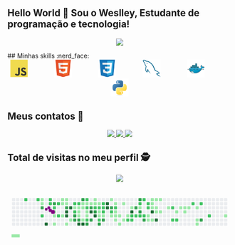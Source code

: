 ## Hello World 👋 Sou o Weslley, Estudante de programação e tecnologia!
<p align="center">
<a href="https://github.com/anuraghazra/github-readme-stats">
    <img
      align="center"
      src="https://github-readme-stats.vercel.app/api/top-langs/?username=WeslleyMattos&layout=compact&langs_count=7&theme=dracula"
    />
  </a>
 </p>
## Minhas skills :nerd_face:
<div align="center">
    <img height="40" src="https://raw.githubusercontent.com/devicons/devicon/master/icons/javascript/javascript-original.svg">
    &nbsp;&nbsp;&nbsp;&nbsp;&nbsp;&nbsp;&nbsp;&nbsp;&nbsp;&nbsp;&nbsp;&nbsp;&nbsp;
    <img height="40" src="https://raw.githubusercontent.com/devicons/devicon/master/icons/html5/html5-original.svg">
    &nbsp;&nbsp;&nbsp;&nbsp;&nbsp;&nbsp;&nbsp;&nbsp;&nbsp;&nbsp;&nbsp;&nbsp;&nbsp;
    <img height="40" src="https://raw.githubusercontent.com/devicons/devicon/master/icons/css3/css3-original.svg">
    &nbsp;&nbsp;&nbsp;&nbsp;&nbsp;&nbsp;&nbsp;&nbsp;&nbsp;&nbsp;&nbsp;&nbsp;&nbsp;
    <img height="40" src="https://raw.githubusercontent.com/devicons/devicon/master/icons/mysql/mysql-original.svg">
     &nbsp;&nbsp;&nbsp;&nbsp;&nbsp;&nbsp;&nbsp;&nbsp;&nbsp;&nbsp;&nbsp;&nbsp;&nbsp;
    <img height="40" src="https://raw.githubusercontent.com/devicons/devicon/master/icons/docker/docker-original.svg">
    &nbsp;&nbsp;&nbsp;&nbsp;&nbsp;&nbsp;&nbsp;&nbsp;&nbsp;&nbsp;&nbsp;&nbsp;&nbsp;
    <img height="40" src="https://raw.githubusercontent.com/devicons/devicon/master/icons/python/python-original.svg">
    
   
</div>

## Meus contatos :iphone:

<p align="center">
    <a href="https://github.com/WeslleyMattos">
        <img  src="https://img.shields.io/badge/github-%23100000.svg?&style=for-the-badge&logo=github&logoColor=white&link=mailto:https://github.com/WeslleyMattos">
    </a>
    
  <a href = "mailto:weslleymattos2009@gmail.com">
      <img src="https://img.shields.io/badge/-Gmail-%23333?style=for-the-badge&logo=gmail&logoColor=white" target="_blank">
  </a>
      
  <a href="https://www.linkedin.com/in/weslley-mattos/" target="_blank">
  <img src="https://img.shields.io/badge/-LinkedIn-%230077B5?style=for-the-badge&logo=linkedin&logoColor=white" target="_blank">
  </a> 
</p>

<p align="center"> 

 ## Total de visitas no meu perfil :detective: <br>
 <p align="center"> 
   <img alingn="center" src="https://profile-counter.glitch.me/WeslleyMattos/count.svg" />
 </p>

</p>

<svg viewBox="-16 -32 880 192" width="880" height="192" xmlns="http://www.w3.org/2000/svg"><style>@keyframes c0{60.69%{fill:var(--c2)}60.71%,to{fill:var(--ce)}}@keyframes c1{.99%{fill:var(--c1)}1.01%,to{fill:var(--ce)}}@keyframes c2{1.15%{fill:var(--c1)}1.17%,to{fill:var(--ce)}}@keyframes c3{1.48%{fill:var(--c1)}1.5%,to{fill:var(--ce)}}@keyframes c4{60.19%{fill:var(--c2)}60.21%,to{fill:var(--ce)}}@keyframes c5{6.96%{fill:var(--c1)}6.98%,to{fill:var(--ce)}}@keyframes c6{7.12%{fill:var(--c1)}7.14%,to{fill:var(--ce)}}@keyframes c7{81.91%{fill:var(--c3)}81.93%,to{fill:var(--ce)}}@keyframes c8{59.36%{fill:var(--c2)}59.38%,to{fill:var(--ce)}}@keyframes c9{2.48%{fill:var(--c1)}2.5%,to{fill:var(--ce)}}@keyframes ca{97.34%{fill:var(--c4)}97.36%,to{fill:var(--ce)}}@keyframes cb{58.03%{fill:var(--c2)}58.05%,to{fill:var(--ce)}}@keyframes cc{58.2%{fill:var(--c2)}58.22%,to{fill:var(--ce)}}@keyframes cd{2.64%{fill:var(--c1)}2.66%,to{fill:var(--ce)}}@keyframes ce{81.25%{fill:var(--c3)}81.27%,to{fill:var(--ce)}}@keyframes cf{58.53%{fill:var(--c2)}58.55%,to{fill:var(--ce)}}@keyframes cg{2.98%{fill:var(--c1)}3%,to{fill:var(--ce)}}@keyframes ch{3.14%{fill:var(--c1)}3.16%,to{fill:var(--ce)}}@keyframes ci{3.47%{fill:var(--c1)}3.49%,to{fill:var(--ce)}}@keyframes cj{57.54%{fill:var(--c2)}57.56%,to{fill:var(--ce)}}@keyframes ck{57.04%{fill:var(--c2)}57.06%,to{fill:var(--ce)}}@keyframes cl{5.79%{fill:var(--c1)}5.81%,to{fill:var(--ce)}}@keyframes cm{5.3%{fill:var(--c1)}5.32%,to{fill:var(--ce)}}@keyframes cn{4.8%{fill:var(--c1)}4.82%,to{fill:var(--ce)}}@keyframes co{5.63%{fill:var(--c1)}5.65%,to{fill:var(--ce)}}@keyframes cp{5.46%{fill:var(--c1)}5.48%,to{fill:var(--ce)}}@keyframes cq{80.59%{fill:var(--c3)}80.61%,to{fill:var(--ce)}}@keyframes cr{95.35%{fill:var(--c4)}95.37%,to{fill:var(--ce)}}@keyframes cs{95.18%{fill:var(--c4)}95.2%,to{fill:var(--ce)}}@keyframes ct{3.97%{fill:var(--c1)}3.99%,to{fill:var(--ce)}}@keyframes cu{95.68%{fill:var(--c4)}95.7%,to{fill:var(--ce)}}@keyframes cv{4.3%{fill:var(--c1)}4.32%,to{fill:var(--ce)}}@keyframes cw{42.94%{fill:var(--c2)}42.96%,to{fill:var(--ce)}}@keyframes cx{42.78%{fill:var(--c1)}42.8%,to{fill:var(--ce)}}@keyframes cy{55.88%{fill:var(--c2)}55.9%,to{fill:var(--ce)}}@keyframes cz{84.24%{fill:var(--c3)}84.26%,to{fill:var(--ce)}}@keyframes c10{83.74%{fill:var(--c3)}83.76%,to{fill:var(--ce)}}@keyframes c11{55.38%{fill:var(--c2)}55.4%,to{fill:var(--ce)}}@keyframes c12{32.66%{fill:var(--c1)}32.68%,to{fill:var(--ce)}}@keyframes c13{32.83%{fill:var(--c1)}32.85%,to{fill:var(--ce)}}@keyframes c14{33.66%{fill:var(--c1)}33.68%,to{fill:var(--ce)}}@keyframes c15{83.9%{fill:var(--c3)}83.92%,to{fill:var(--ce)}}@keyframes c16{94.35%{fill:var(--c4)}94.37%,to{fill:var(--ce)}}@keyframes c17{79.59%{fill:var(--c3)}79.61%,to{fill:var(--ce)}}@keyframes c18{32.33%{fill:var(--c1)}32.35%,to{fill:var(--ce)}}@keyframes c19{32.49%{fill:var(--c1)}32.51%,to{fill:var(--ce)}}@keyframes c1a{41.62%{fill:var(--c1)}41.64%,to{fill:var(--ce)}}@keyframes c1b{94.19%{fill:var(--c4)}94.21%,to{fill:var(--ce)}}@keyframes c1c{54.55%{fill:var(--c2)}54.57%,to{fill:var(--ce)}}@keyframes c1d{32.16%{fill:var(--c1)}32.18%,to{fill:var(--ce)}}@keyframes c1e{54.88%{fill:var(--c2)}54.9%,to{fill:var(--ce)}}@keyframes c1f{33.16%{fill:var(--c1)}33.18%,to{fill:var(--ce)}}@keyframes c1g{33.32%{fill:var(--c1)}33.34%,to{fill:var(--ce)}}@keyframes c1h{41.78%{fill:var(--c2)}41.8%,to{fill:var(--ce)}}@keyframes c1i{85.4%{fill:var(--c3)}85.42%,to{fill:var(--ce)}}@keyframes c1j{32%{fill:var(--c1)}32.02%,to{fill:var(--ce)}}@keyframes c1k{78.93%{fill:var(--c3)}78.95%,to{fill:var(--ce)}}@keyframes c1l{87.39%{fill:var(--c4)}87.41%,to{fill:var(--ce)}}@keyframes c1m{85.06%{fill:var(--c3)}85.08%,to{fill:var(--ce)}}@keyframes c1n{9.77%{fill:var(--c1)}9.79%,to{fill:var(--ce)}}@keyframes c1o{9.94%{fill:var(--c1)}9.96%,to{fill:var(--ce)}}@keyframes c1p{53.89%{fill:var(--c2)}53.91%,to{fill:var(--ce)}}@keyframes c1q{78.6%{fill:var(--c3)}78.62%,to{fill:var(--ce)}}@keyframes c1r{87.05%{fill:var(--c4)}87.07%,to{fill:var(--ce)}}@keyframes c1s{10.11%{fill:var(--c1)}10.13%,to{fill:var(--ce)}}@keyframes c1t{53.72%{fill:var(--c2)}53.74%,to{fill:var(--ce)}}@keyframes c1u{37.64%{fill:var(--c1)}37.66%,to{fill:var(--ce)}}@keyframes c1v{37.47%{fill:var(--c1)}37.49%,to{fill:var(--ce)}}@keyframes c1w{64.83%{fill:var(--c2)}64.85%,to{fill:var(--ce)}}@keyframes c1x{86.56%{fill:var(--c3)}86.58%,to{fill:var(--ce)}}@keyframes c1y{53.39%{fill:var(--c2)}53.41%,to{fill:var(--ce)}}@keyframes c1z{53.22%{fill:var(--c2)}53.24%,to{fill:var(--ce)}}@keyframes c20{37.8%{fill:var(--c2)}37.82%,to{fill:var(--ce)}}@keyframes c21{37.3%{fill:var(--c1)}37.32%,to{fill:var(--ce)}}@keyframes c22{86.23%{fill:var(--c3)}86.25%,to{fill:var(--ce)}}@keyframes c23{88.38%{fill:var(--c4)}88.4%,to{fill:var(--ce)}}@keyframes c24{88.22%{fill:var(--c4)}88.24%,to{fill:var(--ce)}}@keyframes c25{10.77%{fill:var(--c1)}10.79%,to{fill:var(--ce)}}@keyframes c26{77.77%{fill:var(--c3)}77.79%,to{fill:var(--ce)}}@keyframes c27{52.73%{fill:var(--c2)}52.75%,to{fill:var(--ce)}}@keyframes c28{14.42%{fill:var(--c1)}14.44%,to{fill:var(--ce)}}@keyframes c29{11.1%{fill:var(--c1)}11.12%,to{fill:var(--ce)}}@keyframes c2a{52.39%{fill:var(--c2)}52.41%,to{fill:var(--ce)}}@keyframes c2b{13.09%{fill:var(--c1)}13.11%,to{fill:var(--ce)}}@keyframes c2c{12.93%{fill:var(--c1)}12.95%,to{fill:var(--ce)}}@keyframes c2d{14.09%{fill:var(--c1)}14.11%,to{fill:var(--ce)}}@keyframes c2e{12.76%{fill:var(--c1)}12.78%,to{fill:var(--ce)}}@keyframes c2f{15.08%{fill:var(--c1)}15.1%,to{fill:var(--ce)}}@keyframes c2g{11.43%{fill:var(--c1)}11.45%,to{fill:var(--ce)}}@keyframes c2h{13.75%{fill:var(--c1)}13.77%,to{fill:var(--ce)}}@keyframes c2i{12.43%{fill:var(--c1)}12.45%,to{fill:var(--ce)}}@keyframes c2j{51.4%{fill:var(--c2)}51.42%,to{fill:var(--ce)}}@keyframes c2k{11.93%{fill:var(--c1)}11.95%,to{fill:var(--ce)}}@keyframes c2l{89.71%{fill:var(--c4)}89.73%,to{fill:var(--ce)}}@keyframes c2m{51.07%{fill:var(--c2)}51.09%,to{fill:var(--ce)}}@keyframes c2n{51.23%{fill:var(--c2)}51.25%,to{fill:var(--ce)}}@keyframes c2o{75.78%{fill:var(--c3)}75.8%,to{fill:var(--ce)}}@keyframes c2p{50.9%{fill:var(--c2)}50.92%,to{fill:var(--ce)}}@keyframes c2q{76.28%{fill:var(--c3)}76.3%,to{fill:var(--ce)}}@keyframes c2r{48.58%{fill:var(--c2)}48.6%,to{fill:var(--ce)}}@keyframes c2s{48.41%{fill:var(--c1)}48.43%,to{fill:var(--ce)}}@keyframes c2t{75.45%{fill:var(--c3)}75.47%,to{fill:var(--ce)}}@keyframes c2u{50.74%{fill:var(--c2)}50.76%,to{fill:var(--ce)}}@keyframes c2v{49.58%{fill:var(--c2)}49.6%,to{fill:var(--ce)}}@keyframes c2w{50.57%{fill:var(--c2)}50.59%,to{fill:var(--ce)}}@keyframes c2x{74.95%{fill:var(--c3)}74.97%,to{fill:var(--ce)}}@keyframes c2y{48.91%{fill:var(--c2)}48.93%,to{fill:var(--ce)}}@keyframes c2z{49.08%{fill:var(--c2)}49.1%,to{fill:var(--ce)}}@keyframes c30{16.91%{fill:var(--c1)}16.93%,to{fill:var(--ce)}}@keyframes c31{16.41%{fill:var(--c1)}16.43%,to{fill:var(--ce)}}@keyframes c32{18.73%{fill:var(--c1)}18.75%,to{fill:var(--ce)}}@keyframes c33{18.56%{fill:var(--c1)}18.58%,to{fill:var(--ce)}}@keyframes c34{18.4%{fill:var(--c1)}18.42%,to{fill:var(--ce)}}@keyframes c35{90.54%{fill:var(--c4)}90.56%,to{fill:var(--ce)}}@keyframes c36{16.57%{fill:var(--c1)}16.59%,to{fill:var(--ce)}}@keyframes c37{18.9%{fill:var(--c1)}18.92%,to{fill:var(--ce)}}@keyframes c38{18.23%{fill:var(--c1)}18.25%,to{fill:var(--ce)}}@keyframes c39{17.73%{fill:var(--c1)}17.75%,to{fill:var(--ce)}}@keyframes c3a{91.03%{fill:var(--c4)}91.05%,to{fill:var(--ce)}}@keyframes c3b{19.06%{fill:var(--c1)}19.08%,to{fill:var(--ce)}}@keyframes c3c{17.9%{fill:var(--c1)}17.92%,to{fill:var(--ce)}}@keyframes c3d{19.72%{fill:var(--c1)}19.74%,to{fill:var(--ce)}}@keyframes c3e{69.64%{fill:var(--c2)}69.66%,to{fill:var(--ce)}}@keyframes c3f{68.81%{fill:var(--c2)}68.83%,to{fill:var(--ce)}}@keyframes c3g{20.22%{fill:var(--c1)}20.24%,to{fill:var(--ce)}}@keyframes c3h{68.98%{fill:var(--c2)}69%,to{fill:var(--ce)}}@keyframes c3i{23.21%{fill:var(--c1)}23.23%,to{fill:var(--ce)}}@keyframes c3j{20.72%{fill:var(--c1)}20.74%,to{fill:var(--ce)}}@keyframes c3k{20.55%{fill:var(--c1)}20.57%,to{fill:var(--ce)}}@keyframes c3l{20.89%{fill:var(--c1)}20.91%,to{fill:var(--ce)}}@keyframes c3m{70.64%{fill:var(--c2)}70.66%,to{fill:var(--ce)}}@keyframes c3n{21.22%{fill:var(--c1)}21.24%,to{fill:var(--ce)}}@keyframes c3o{21.71%{fill:var(--c1)}21.73%,to{fill:var(--ce)}}@keyframes c3p{21.88%{fill:var(--c1)}21.9%,to{fill:var(--ce)}}@keyframes c3q{70.97%{fill:var(--c2)}70.99%,to{fill:var(--ce)}}@keyframes c3r{72.3%{fill:var(--c3)}72.32%,to{fill:var(--ce)}}@keyframes c3s{71.8%{fill:var(--c2)}71.82%,to{fill:var(--ce)}}@keyframes c3t{25.36%{fill:var(--c1)}25.38%,to{fill:var(--ce)}}@keyframes u0{.99%{transform:scale(0,1)}1.01%,1.15%{transform:scale(.02,1)}1.17%,1.48%{transform:scale(.03,1)}1.5%,2.48%{transform:scale(.05,1)}2.5%,2.64%{transform:scale(.06,1)}2.66%,2.98%{transform:scale(.08,1)}3%,3.14%{transform:scale(.09,1)}3.16%,3.47%{transform:scale(.11,1)}3.49%,3.97%{transform:scale(.12,1)}3.99%,4.3%{transform:scale(.14,1)}4.32%,4.8%{transform:scale(.15,1)}4.82%,5.3%{transform:scale(.17,1)}5.32%,5.46%{transform:scale(.18,1)}5.48%,5.63%{transform:scale(.2,1)}5.65%,5.79%{transform:scale(.22,1)}5.81%,6.96%{transform:scale(.23,1)}6.98%,7.12%{transform:scale(.25,1)}7.14%,9.77%{transform:scale(.26,1)}9.79%,9.94%{transform:scale(.28,1)}10.11%,9.96%{transform:scale(.29,1)}10.13%,10.77%{transform:scale(.31,1)}10.79%,11.1%{transform:scale(.32,1)}11.12%,11.43%{transform:scale(.34,1)}11.45%,11.93%{transform:scale(.35,1)}11.95%,12.43%{transform:scale(.37,1)}12.45%,12.76%{transform:scale(.38,1)}12.78%,12.93%{transform:scale(.4,1)}12.95%,13.09%{transform:scale(.42,1)}13.11%,13.75%{transform:scale(.43,1)}13.77%,14.09%{transform:scale(.45,1)}14.11%,14.42%{transform:scale(.46,1)}14.44%,15.08%{transform:scale(.48,1)}15.1%,16.41%{transform:scale(.49,1)}16.43%,16.57%{transform:scale(.51,1)}16.59%,16.91%{transform:scale(.52,1)}16.93%,17.73%{transform:scale(.54,1)}17.75%,17.9%{transform:scale(.55,1)}17.92%,18.23%{transform:scale(.57,1)}18.25%,18.4%{transform:scale(.58,1)}18.42%,18.56%{transform:scale(.6,1)}18.58%,18.73%{transform:scale(.62,1)}18.75%,18.9%{transform:scale(.63,1)}18.92%,19.06%{transform:scale(.65,1)}19.08%,19.72%{transform:scale(.66,1)}19.74%,20.22%{transform:scale(.68,1)}20.24%,20.55%{transform:scale(.69,1)}20.57%,20.72%{transform:scale(.71,1)}20.74%,20.89%{transform:scale(.72,1)}20.91%,21.22%{transform:scale(.74,1)}21.24%,21.71%{transform:scale(.75,1)}21.73%,21.88%{transform:scale(.77,1)}21.9%,23.21%{transform:scale(.78,1)}23.23%,25.36%{transform:scale(.8,1)}25.38%,32%{transform:scale(.82,1)}32.02%,32.16%{transform:scale(.83,1)}32.18%,32.33%{transform:scale(.85,1)}32.35%,32.49%{transform:scale(.86,1)}32.51%,32.66%{transform:scale(.88,1)}32.68%,32.83%{transform:scale(.89,1)}32.85%,33.16%{transform:scale(.91,1)}33.18%,33.32%{transform:scale(.92,1)}33.34%,33.66%{transform:scale(.94,1)}33.68%,37.3%{transform:scale(.95,1)}37.32%,37.47%{transform:scale(.97,1)}37.49%,37.64%{transform:scale(.98,1)}37.66%,to{transform:scale(1,1)}}@keyframes u1{37.8%{transform:scale(0,1)}37.82%,to{transform:scale(1,1)}}@keyframes u2{41.62%{transform:scale(0,1)}41.64%,to{transform:scale(1,1)}}@keyframes u3{41.78%{transform:scale(0,1)}41.8%,to{transform:scale(1,1)}}@keyframes u4{42.78%{transform:scale(0,1)}42.8%,to{transform:scale(1,1)}}@keyframes u5{42.94%{transform:scale(0,1)}42.96%,to{transform:scale(1,1)}}@keyframes u6{48.41%{transform:scale(0,1)}48.43%,to{transform:scale(1,1)}}@keyframes u7{48.58%{transform:scale(0,1)}48.6%,48.91%{transform:scale(.03,1)}48.93%,49.08%{transform:scale(.06,1)}49.1%,49.58%{transform:scale(.09,1)}49.6%,50.57%{transform:scale(.11,1)}50.59%,50.74%{transform:scale(.14,1)}50.76%,50.9%{transform:scale(.17,1)}50.92%,51.07%{transform:scale(.2,1)}51.09%,51.23%{transform:scale(.23,1)}51.25%,51.4%{transform:scale(.26,1)}51.42%,52.39%{transform:scale(.29,1)}52.41%,52.73%{transform:scale(.31,1)}52.75%,53.22%{transform:scale(.34,1)}53.24%,53.39%{transform:scale(.37,1)}53.41%,53.72%{transform:scale(.4,1)}53.74%,53.89%{transform:scale(.43,1)}53.91%,54.55%{transform:scale(.46,1)}54.57%,54.88%{transform:scale(.49,1)}54.9%,55.38%{transform:scale(.51,1)}55.4%,55.88%{transform:scale(.54,1)}55.9%,57.04%{transform:scale(.57,1)}57.06%,57.54%{transform:scale(.6,1)}57.56%,58.03%{transform:scale(.63,1)}58.05%,58.2%{transform:scale(.66,1)}58.22%,58.53%{transform:scale(.69,1)}58.55%,59.36%{transform:scale(.71,1)}59.38%,60.19%{transform:scale(.74,1)}60.21%,60.69%{transform:scale(.77,1)}60.71%,64.83%{transform:scale(.8,1)}64.85%,68.81%{transform:scale(.83,1)}68.83%,68.98%{transform:scale(.86,1)}69%,69.64%{transform:scale(.89,1)}69.66%,70.64%{transform:scale(.91,1)}70.66%,70.97%{transform:scale(.94,1)}70.99%,71.8%{transform:scale(.97,1)}71.82%,to{transform:scale(1,1)}}@keyframes u8{72.3%{transform:scale(0,1)}72.32%,74.95%{transform:scale(.05,1)}74.97%,75.45%{transform:scale(.11,1)}75.47%,75.78%{transform:scale(.16,1)}75.8%,76.28%{transform:scale(.21,1)}76.3%,77.77%{transform:scale(.26,1)}77.79%,78.6%{transform:scale(.32,1)}78.62%,78.93%{transform:scale(.37,1)}78.95%,79.59%{transform:scale(.42,1)}79.61%,80.59%{transform:scale(.47,1)}80.61%,81.25%{transform:scale(.53,1)}81.27%,81.91%{transform:scale(.58,1)}81.93%,83.74%{transform:scale(.63,1)}83.76%,83.9%{transform:scale(.68,1)}83.92%,84.24%{transform:scale(.74,1)}84.26%,85.06%{transform:scale(.79,1)}85.08%,85.4%{transform:scale(.84,1)}85.42%,86.23%{transform:scale(.89,1)}86.25%,86.56%{transform:scale(.95,1)}86.58%,to{transform:scale(1,1)}}@keyframes u9{87.05%{transform:scale(0,1)}87.07%,87.39%{transform:scale(.08,1)}87.41%,88.22%{transform:scale(.15,1)}88.24%,88.38%{transform:scale(.23,1)}88.4%,89.71%{transform:scale(.31,1)}89.73%,90.54%{transform:scale(.38,1)}90.56%,91.03%{transform:scale(.46,1)}91.05%,94.19%{transform:scale(.54,1)}94.21%,94.35%{transform:scale(.62,1)}94.37%,95.18%{transform:scale(.69,1)}95.2%,95.35%{transform:scale(.77,1)}95.37%,95.68%{transform:scale(.85,1)}95.7%,97.34%{transform:scale(.92,1)}97.36%,to{transform:scale(1,1)}}@keyframes s0{0%,99.83%{transform:translate(0,-16px)}.17%{transform:translate(0,0)}.5%{transform:translate(32px,0)}.66%{transform:translate(32px,16px)}1%{transform:translate(64px,16px)}1.49%{transform:translate(64px,64px)}1.82%,59.54%{transform:translate(96px,64px)}1.99%{transform:translate(96px,48px)}2.32%{transform:translate(128px,48px)}2.49%,96.68%{transform:translate(128px,32px)}2.65%,58.37%{transform:translate(144px,32px)}2.82%{transform:translate(144px,48px)}2.99%,58.71%{transform:translate(160px,48px)}3.48%{transform:translate(160px,96px)}4.15%{transform:translate(224px,96px)}4.31%,56.38%{transform:translate(224px,80px)}4.64%,56.72%,83.25%{transform:translate(192px,80px)}5.31%,80.93%{transform:translate(192px,16px)}5.47%{transform:translate(208px,16px)}5.64%,80.27%{transform:translate(208px,0)}5.8%{transform:translate(192px,0)}5.97%{transform:translate(192px,-16px)}6.8%{transform:translate(112px,-16px)}7.13%,81.76%{transform:translate(112px,16px)}7.3%{transform:translate(128px,16px)}7.63%{transform:translate(128px,-16px)}9.62%{transform:translate(320px,-16px)}34.83%,9.95%{transform:translate(320px,16px)}10.12%,40.3%,53.57%{transform:translate(336px,16px)}10.28%,40.13%{transform:translate(336px,0)}10.95%,39.47%{transform:translate(400px,0)}11.11%,39.3%{transform:translate(400px,16px)}11.77%,89.39%{transform:translate(464px,16px)}11.94%{transform:translate(464px,32px)}12.11%,51.91%{transform:translate(448px,32px)}12.44%{transform:translate(448px,64px)}12.94%,14.26%{transform:translate(400px,64px)}13.1%,52.57%{transform:translate(400px,48px)}13.43%{transform:translate(432px,48px)}13.76%{transform:translate(432px,80px)}14.1%{transform:translate(400px,80px)}14.43%{transform:translate(384px,64px)}14.59%{transform:translate(384px,80px)}14.93%{transform:translate(416px,80px)}15.09%{transform:translate(416px,96px)}16.25%,47.43%{transform:translate(528px,96px)}16.42%,17.08%{transform:translate(528px,80px)}16.58%,17.25%{transform:translate(544px,80px)}16.75%,17.41%{transform:translate(544px,64px)}16.92%{transform:translate(528px,64px)}17.58%{transform:translate(560px,64px)}17.74%,90.71%{transform:translate(560px,48px)}17.91%{transform:translate(576px,48px)}18.08%{transform:translate(576px,32px)}18.41%{transform:translate(544px,32px)}18.74%{transform:translate(544px,0)}19.4%{transform:translate(608px,0)}19.9%{transform:translate(608px,48px)}20.56%{transform:translate(672px,48px)}20.73%{transform:translate(672px,32px)}21.23%{transform:translate(720px,32px)}21.89%{transform:translate(720px,96px)}22.06%{transform:translate(704px,96px)}22.72%{transform:translate(704px,32px)}23.22%{transform:translate(656px,32px)}23.38%{transform:translate(656px,48px)}25.21%{transform:translate(832px,48px)}25.37%{transform:translate(832px,64px)}25.54%{transform:translate(816px,64px)}26.37%{transform:translate(816px,-16px)}31.67%,43.95%{transform:translate(304px,-16px)}32.01%{transform:translate(304px,16px)}32.34%,34.33%,40.96%,55.22%{transform:translate(272px,16px)}32.5%,34.16%,55.06%{transform:translate(272px,32px)}32.67%,34%,42.62%{transform:translate(256px,32px)}32.84%{transform:translate(256px,48px)}33.17%{transform:translate(288px,48px)}33.33%,41.96%{transform:translate(288px,64px)}33.67%,42.29%,84.08%,94.69%{transform:translate(256px,64px)}34.99%,54.23%{transform:translate(320px,0)}35.99%{transform:translate(416px,0)}36.65%,38.64%{transform:translate(416px,64px)}37.48%,86.9%{transform:translate(336px,64px)}37.65%{transform:translate(336px,48px)}37.81%,53.07%{transform:translate(352px,48px)}37.98%{transform:translate(352px,64px)}39.14%,45.44%{transform:translate(416px,16px)}41.63%,94.03%{transform:translate(272px,80px)}41.79%,85.57%{transform:translate(288px,80px)}42.79%{transform:translate(240px,32px)}43.12%{transform:translate(240px,0)}43.28%{transform:translate(256px,0)}43.45%{transform:translate(256px,-16px)}44.11%,79.27%{transform:translate(304px,0)}44.94%,77.45%{transform:translate(384px,0)}45.11%{transform:translate(384px,16px)}45.61%{transform:translate(416px,32px)}45.77%{transform:translate(432px,32px)}46.43%{transform:translate(432px,96px)}47.93%{transform:translate(528px,48px)}48.09%{transform:translate(512px,48px)}48.26%,49.25%{transform:translate(512px,32px)}48.42%,75.62%{transform:translate(496px,32px)}48.59%,76.12%{transform:translate(496px,16px)}48.92%,49.92%{transform:translate(528px,16px)}49.09%{transform:translate(528px,32px)}49.59%{transform:translate(512px,0)}49.75%{transform:translate(528px,0)}50.08%{transform:translate(512px,16px)}50.58%,74.79%{transform:translate(512px,64px)}51.08%{transform:translate(464px,64px)}51.24%{transform:translate(464px,80px)}51.41%{transform:translate(448px,80px)}52.4%{transform:translate(400px,32px)}53.4%{transform:translate(352px,16px)}53.73%{transform:translate(336px,32px)}53.9%,78.77%{transform:translate(320px,32px)}54.56%{transform:translate(288px,0)}54.89%{transform:translate(288px,32px)}55.56%{transform:translate(240px,16px)}55.89%{transform:translate(240px,48px)}56.05%,95.52%{transform:translate(224px,48px)}56.88%{transform:translate(192px,64px)}57.05%{transform:translate(176px,64px)}57.71%{transform:translate(176px,0)}58.04%{transform:translate(144px,0)}58.54%{transform:translate(160px,32px)}59.2%{transform:translate(112px,48px)}59.37%{transform:translate(112px,64px)}60.2%{transform:translate(96px,0)}60.7%{transform:translate(48px,0)}60.86%{transform:translate(48px,-16px)}63.85%{transform:translate(336px,-16px)}64.84%{transform:translate(336px,80px)}65.01%{transform:translate(320px,80px)}65.34%{transform:translate(320px,112px)}68.49%{transform:translate(624px,112px)}68.82%{transform:translate(624px,80px)}68.99%{transform:translate(640px,80px)}69.49%{transform:translate(640px,32px)}69.65%{transform:translate(624px,32px)}69.82%{transform:translate(624px,16px)}71.31%{transform:translate(768px,16px)}71.81%{transform:translate(768px,64px)}72.14%{transform:translate(736px,64px)}72.31%{transform:translate(736px,80px)}72.47%{transform:translate(720px,80px)}72.64%{transform:translate(720px,64px)}74.96%{transform:translate(512px,80px)}75.12%{transform:translate(496px,80px)}75.79%{transform:translate(480px,32px)}75.95%{transform:translate(480px,16px)}76.29%{transform:translate(496px,0)}77.94%{transform:translate(384px,48px)}78.61%,87.23%{transform:translate(320px,48px)}78.94%,87.56%{transform:translate(304px,32px)}80.6%{transform:translate(208px,32px)}80.76%,82.75%{transform:translate(192px,32px)}81.92%{transform:translate(112px,32px)}83.91%{transform:translate(256px,80px)}84.25%{transform:translate(240px,64px)}84.41%{transform:translate(240px,80px)}85.07%{transform:translate(304px,80px)}85.24%{transform:translate(304px,96px)}85.41%{transform:translate(288px,96px)}86.24%{transform:translate(352px,80px)}86.4%{transform:translate(352px,96px)}86.57%{transform:translate(336px,96px)}87.06%{transform:translate(320px,64px)}87.4%{transform:translate(304px,48px)}88.23%{transform:translate(368px,32px)}88.39%{transform:translate(368px,16px)}89.72%{transform:translate(464px,48px)}91.04%{transform:translate(560px,80px)}94.2%{transform:translate(272px,96px)}94.36%{transform:translate(256px,96px)}95.19%{transform:translate(208px,64px)}95.36%{transform:translate(208px,48px)}95.69%{transform:translate(224px,32px)}97.35%{transform:translate(128px,96px)}97.51%{transform:translate(112px,96px)}98.51%{transform:translate(112px,0)}98.84%{transform:translate(80px,0)}99%{transform:translate(80px,-16px)}}@keyframes s1{0%,99.83%{transform:translate(16px,-16px)}.17%{transform:translate(0,-16px)}.33%{transform:translate(0,0)}.66%{transform:translate(32px,0)}.83%{transform:translate(32px,16px)}1.16%{transform:translate(64px,16px)}1.66%{transform:translate(64px,64px)}1.99%,59.7%{transform:translate(96px,64px)}2.16%{transform:translate(96px,48px)}2.49%{transform:translate(128px,48px)}2.65%,96.85%{transform:translate(128px,32px)}2.82%,58.54%{transform:translate(144px,32px)}2.99%{transform:translate(144px,48px)}3.15%,58.87%{transform:translate(160px,48px)}3.65%{transform:translate(160px,96px)}4.31%{transform:translate(224px,96px)}4.48%,56.55%{transform:translate(224px,80px)}4.81%,56.88%,83.42%{transform:translate(192px,80px)}5.47%,81.09%{transform:translate(192px,16px)}5.64%{transform:translate(208px,16px)}5.8%,80.43%{transform:translate(208px,0)}5.97%{transform:translate(192px,0)}6.14%{transform:translate(192px,-16px)}6.97%{transform:translate(112px,-16px)}7.3%,81.92%{transform:translate(112px,16px)}7.46%{transform:translate(128px,16px)}7.79%{transform:translate(128px,-16px)}9.78%{transform:translate(320px,-16px)}10.12%,34.99%{transform:translate(320px,16px)}10.28%,40.46%,53.73%{transform:translate(336px,16px)}10.45%,40.3%{transform:translate(336px,0)}11.11%,39.64%{transform:translate(400px,0)}11.28%,39.47%{transform:translate(400px,16px)}11.94%,89.55%{transform:translate(464px,16px)}12.11%{transform:translate(464px,32px)}12.27%,52.07%{transform:translate(448px,32px)}12.6%{transform:translate(448px,64px)}13.1%,14.43%{transform:translate(400px,64px)}13.27%,52.74%{transform:translate(400px,48px)}13.6%{transform:translate(432px,48px)}13.93%{transform:translate(432px,80px)}14.26%{transform:translate(400px,80px)}14.59%{transform:translate(384px,64px)}14.76%{transform:translate(384px,80px)}15.09%{transform:translate(416px,80px)}15.26%{transform:translate(416px,96px)}16.42%,47.6%{transform:translate(528px,96px)}16.58%,17.25%{transform:translate(528px,80px)}16.75%,17.41%{transform:translate(544px,80px)}16.92%,17.58%{transform:translate(544px,64px)}17.08%{transform:translate(528px,64px)}17.74%{transform:translate(560px,64px)}17.91%,90.88%{transform:translate(560px,48px)}18.08%{transform:translate(576px,48px)}18.24%{transform:translate(576px,32px)}18.57%{transform:translate(544px,32px)}18.91%{transform:translate(544px,0)}19.57%{transform:translate(608px,0)}20.07%{transform:translate(608px,48px)}20.73%{transform:translate(672px,48px)}20.9%{transform:translate(672px,32px)}21.39%{transform:translate(720px,32px)}22.06%{transform:translate(720px,96px)}22.22%{transform:translate(704px,96px)}22.89%{transform:translate(704px,32px)}23.38%{transform:translate(656px,32px)}23.55%{transform:translate(656px,48px)}25.37%{transform:translate(832px,48px)}25.54%{transform:translate(832px,64px)}25.7%{transform:translate(816px,64px)}26.53%{transform:translate(816px,-16px)}31.84%,44.11%{transform:translate(304px,-16px)}32.17%{transform:translate(304px,16px)}32.5%,34.49%,41.13%,55.39%{transform:translate(272px,16px)}32.67%,34.33%,55.22%{transform:translate(272px,32px)}32.84%,34.16%,42.79%{transform:translate(256px,32px)}33%{transform:translate(256px,48px)}33.33%{transform:translate(288px,48px)}33.5%,42.12%{transform:translate(288px,64px)}33.83%,42.45%,84.25%,94.86%{transform:translate(256px,64px)}35.16%,54.39%{transform:translate(320px,0)}36.15%{transform:translate(416px,0)}36.82%,38.81%{transform:translate(416px,64px)}37.65%,87.06%{transform:translate(336px,64px)}37.81%{transform:translate(336px,48px)}37.98%,53.23%{transform:translate(352px,48px)}38.14%{transform:translate(352px,64px)}39.3%,45.61%{transform:translate(416px,16px)}41.79%,94.2%{transform:translate(272px,80px)}41.96%,85.74%{transform:translate(288px,80px)}42.95%{transform:translate(240px,32px)}43.28%{transform:translate(240px,0)}43.45%{transform:translate(256px,0)}43.62%{transform:translate(256px,-16px)}44.28%,79.44%{transform:translate(304px,0)}45.11%,77.61%{transform:translate(384px,0)}45.27%{transform:translate(384px,16px)}45.77%{transform:translate(416px,32px)}45.94%{transform:translate(432px,32px)}46.6%{transform:translate(432px,96px)}48.09%{transform:translate(528px,48px)}48.26%{transform:translate(512px,48px)}48.42%,49.42%{transform:translate(512px,32px)}48.59%,75.79%{transform:translate(496px,32px)}48.76%,76.29%{transform:translate(496px,16px)}49.09%,50.08%{transform:translate(528px,16px)}49.25%{transform:translate(528px,32px)}49.75%{transform:translate(512px,0)}49.92%{transform:translate(528px,0)}50.25%{transform:translate(512px,16px)}50.75%,74.96%{transform:translate(512px,64px)}51.24%{transform:translate(464px,64px)}51.41%{transform:translate(464px,80px)}51.58%{transform:translate(448px,80px)}52.57%{transform:translate(400px,32px)}53.57%{transform:translate(352px,16px)}53.9%{transform:translate(336px,32px)}54.06%,78.94%{transform:translate(320px,32px)}54.73%{transform:translate(288px,0)}55.06%{transform:translate(288px,32px)}55.72%{transform:translate(240px,16px)}56.05%{transform:translate(240px,48px)}56.22%,95.69%{transform:translate(224px,48px)}57.05%{transform:translate(192px,64px)}57.21%{transform:translate(176px,64px)}57.88%{transform:translate(176px,0)}58.21%{transform:translate(144px,0)}58.71%{transform:translate(160px,32px)}59.37%{transform:translate(112px,48px)}59.54%{transform:translate(112px,64px)}60.36%{transform:translate(96px,0)}60.86%{transform:translate(48px,0)}61.03%{transform:translate(48px,-16px)}64.01%{transform:translate(336px,-16px)}65.01%{transform:translate(336px,80px)}65.17%{transform:translate(320px,80px)}65.51%{transform:translate(320px,112px)}68.66%{transform:translate(624px,112px)}68.99%{transform:translate(624px,80px)}69.15%{transform:translate(640px,80px)}69.65%{transform:translate(640px,32px)}69.82%{transform:translate(624px,32px)}69.98%{transform:translate(624px,16px)}71.48%{transform:translate(768px,16px)}71.97%{transform:translate(768px,64px)}72.31%{transform:translate(736px,64px)}72.47%{transform:translate(736px,80px)}72.64%{transform:translate(720px,80px)}72.8%{transform:translate(720px,64px)}75.12%{transform:translate(512px,80px)}75.29%{transform:translate(496px,80px)}75.95%{transform:translate(480px,32px)}76.12%{transform:translate(480px,16px)}76.45%{transform:translate(496px,0)}78.11%{transform:translate(384px,48px)}78.77%,87.4%{transform:translate(320px,48px)}79.1%,87.73%{transform:translate(304px,32px)}80.76%{transform:translate(208px,32px)}80.93%,82.92%{transform:translate(192px,32px)}82.09%{transform:translate(112px,32px)}84.08%{transform:translate(256px,80px)}84.41%{transform:translate(240px,64px)}84.58%{transform:translate(240px,80px)}85.24%{transform:translate(304px,80px)}85.41%{transform:translate(304px,96px)}85.57%{transform:translate(288px,96px)}86.4%{transform:translate(352px,80px)}86.57%{transform:translate(352px,96px)}86.73%{transform:translate(336px,96px)}87.23%{transform:translate(320px,64px)}87.56%{transform:translate(304px,48px)}88.39%{transform:translate(368px,32px)}88.56%{transform:translate(368px,16px)}89.88%{transform:translate(464px,48px)}91.21%{transform:translate(560px,80px)}94.36%{transform:translate(272px,96px)}94.53%{transform:translate(256px,96px)}95.36%{transform:translate(208px,64px)}95.52%{transform:translate(208px,48px)}95.85%{transform:translate(224px,32px)}97.51%{transform:translate(128px,96px)}97.68%{transform:translate(112px,96px)}98.67%{transform:translate(112px,0)}99%{transform:translate(80px,0)}99.17%{transform:translate(80px,-16px)}}@keyframes s2{0%,99.83%{transform:translate(32px,-16px)}.33%{transform:translate(0,-16px)}.5%{transform:translate(0,0)}.83%{transform:translate(32px,0)}1%{transform:translate(32px,16px)}1.33%{transform:translate(64px,16px)}1.82%{transform:translate(64px,64px)}2.16%,59.87%{transform:translate(96px,64px)}2.32%{transform:translate(96px,48px)}2.65%{transform:translate(128px,48px)}2.82%,97.01%{transform:translate(128px,32px)}2.99%,58.71%{transform:translate(144px,32px)}3.15%{transform:translate(144px,48px)}3.32%,59.04%{transform:translate(160px,48px)}3.81%{transform:translate(160px,96px)}4.48%{transform:translate(224px,96px)}4.64%,56.72%{transform:translate(224px,80px)}4.98%,57.05%,83.58%{transform:translate(192px,80px)}5.64%,81.26%{transform:translate(192px,16px)}5.8%{transform:translate(208px,16px)}5.97%,80.6%{transform:translate(208px,0)}6.14%{transform:translate(192px,0)}6.3%{transform:translate(192px,-16px)}7.13%{transform:translate(112px,-16px)}7.46%,82.09%{transform:translate(112px,16px)}7.63%{transform:translate(128px,16px)}7.96%{transform:translate(128px,-16px)}9.95%{transform:translate(320px,-16px)}10.28%,35.16%{transform:translate(320px,16px)}10.45%,40.63%,53.9%{transform:translate(336px,16px)}10.61%,40.46%{transform:translate(336px,0)}11.28%,39.8%{transform:translate(400px,0)}11.44%,39.64%{transform:translate(400px,16px)}12.11%,89.72%{transform:translate(464px,16px)}12.27%{transform:translate(464px,32px)}12.44%,52.24%{transform:translate(448px,32px)}12.77%{transform:translate(448px,64px)}13.27%,14.59%{transform:translate(400px,64px)}13.43%,52.9%{transform:translate(400px,48px)}13.76%{transform:translate(432px,48px)}14.1%{transform:translate(432px,80px)}14.43%{transform:translate(400px,80px)}14.76%{transform:translate(384px,64px)}14.93%{transform:translate(384px,80px)}15.26%{transform:translate(416px,80px)}15.42%{transform:translate(416px,96px)}16.58%,47.76%{transform:translate(528px,96px)}16.75%,17.41%{transform:translate(528px,80px)}16.92%,17.58%{transform:translate(544px,80px)}17.08%,17.74%{transform:translate(544px,64px)}17.25%{transform:translate(528px,64px)}17.91%{transform:translate(560px,64px)}18.08%,91.04%{transform:translate(560px,48px)}18.24%{transform:translate(576px,48px)}18.41%{transform:translate(576px,32px)}18.74%{transform:translate(544px,32px)}19.07%{transform:translate(544px,0)}19.73%{transform:translate(608px,0)}20.23%{transform:translate(608px,48px)}20.9%{transform:translate(672px,48px)}21.06%{transform:translate(672px,32px)}21.56%{transform:translate(720px,32px)}22.22%{transform:translate(720px,96px)}22.39%{transform:translate(704px,96px)}23.05%{transform:translate(704px,32px)}23.55%{transform:translate(656px,32px)}23.71%{transform:translate(656px,48px)}25.54%{transform:translate(832px,48px)}25.7%{transform:translate(832px,64px)}25.87%{transform:translate(816px,64px)}26.7%{transform:translate(816px,-16px)}32.01%,44.28%{transform:translate(304px,-16px)}32.34%{transform:translate(304px,16px)}32.67%,34.66%,41.29%,55.56%{transform:translate(272px,16px)}32.84%,34.49%,55.39%{transform:translate(272px,32px)}33%,34.33%,42.95%{transform:translate(256px,32px)}33.17%{transform:translate(256px,48px)}33.5%{transform:translate(288px,48px)}33.67%,42.29%{transform:translate(288px,64px)}34%,42.62%,84.41%,95.02%{transform:translate(256px,64px)}35.32%,54.56%{transform:translate(320px,0)}36.32%{transform:translate(416px,0)}36.98%,38.97%{transform:translate(416px,64px)}37.81%,87.23%{transform:translate(336px,64px)}37.98%{transform:translate(336px,48px)}38.14%,53.4%{transform:translate(352px,48px)}38.31%{transform:translate(352px,64px)}39.47%,45.77%{transform:translate(416px,16px)}41.96%,94.36%{transform:translate(272px,80px)}42.12%,85.9%{transform:translate(288px,80px)}43.12%{transform:translate(240px,32px)}43.45%{transform:translate(240px,0)}43.62%{transform:translate(256px,0)}43.78%{transform:translate(256px,-16px)}44.44%,79.6%{transform:translate(304px,0)}45.27%,77.78%{transform:translate(384px,0)}45.44%{transform:translate(384px,16px)}45.94%{transform:translate(416px,32px)}46.1%{transform:translate(432px,32px)}46.77%{transform:translate(432px,96px)}48.26%{transform:translate(528px,48px)}48.42%{transform:translate(512px,48px)}48.59%,49.59%{transform:translate(512px,32px)}48.76%,75.95%{transform:translate(496px,32px)}48.92%,76.45%{transform:translate(496px,16px)}49.25%,50.25%{transform:translate(528px,16px)}49.42%{transform:translate(528px,32px)}49.92%{transform:translate(512px,0)}50.08%{transform:translate(528px,0)}50.41%{transform:translate(512px,16px)}50.91%,75.12%{transform:translate(512px,64px)}51.41%{transform:translate(464px,64px)}51.58%{transform:translate(464px,80px)}51.74%{transform:translate(448px,80px)}52.74%{transform:translate(400px,32px)}53.73%{transform:translate(352px,16px)}54.06%{transform:translate(336px,32px)}54.23%,79.1%{transform:translate(320px,32px)}54.89%{transform:translate(288px,0)}55.22%{transform:translate(288px,32px)}55.89%{transform:translate(240px,16px)}56.22%{transform:translate(240px,48px)}56.38%,95.85%{transform:translate(224px,48px)}57.21%{transform:translate(192px,64px)}57.38%{transform:translate(176px,64px)}58.04%{transform:translate(176px,0)}58.37%{transform:translate(144px,0)}58.87%{transform:translate(160px,32px)}59.54%{transform:translate(112px,48px)}59.7%{transform:translate(112px,64px)}60.53%{transform:translate(96px,0)}61.03%{transform:translate(48px,0)}61.19%{transform:translate(48px,-16px)}64.18%{transform:translate(336px,-16px)}65.17%{transform:translate(336px,80px)}65.34%{transform:translate(320px,80px)}65.67%{transform:translate(320px,112px)}68.82%{transform:translate(624px,112px)}69.15%{transform:translate(624px,80px)}69.32%{transform:translate(640px,80px)}69.82%{transform:translate(640px,32px)}69.98%{transform:translate(624px,32px)}70.15%{transform:translate(624px,16px)}71.64%{transform:translate(768px,16px)}72.14%{transform:translate(768px,64px)}72.47%{transform:translate(736px,64px)}72.64%{transform:translate(736px,80px)}72.8%{transform:translate(720px,80px)}72.97%{transform:translate(720px,64px)}75.29%{transform:translate(512px,80px)}75.46%{transform:translate(496px,80px)}76.12%{transform:translate(480px,32px)}76.29%{transform:translate(480px,16px)}76.62%{transform:translate(496px,0)}78.28%{transform:translate(384px,48px)}78.94%,87.56%{transform:translate(320px,48px)}79.27%,87.89%{transform:translate(304px,32px)}80.93%{transform:translate(208px,32px)}81.09%,83.08%{transform:translate(192px,32px)}82.26%{transform:translate(112px,32px)}84.25%{transform:translate(256px,80px)}84.58%{transform:translate(240px,64px)}84.74%{transform:translate(240px,80px)}85.41%{transform:translate(304px,80px)}85.57%{transform:translate(304px,96px)}85.74%{transform:translate(288px,96px)}86.57%{transform:translate(352px,80px)}86.73%{transform:translate(352px,96px)}86.9%{transform:translate(336px,96px)}87.4%{transform:translate(320px,64px)}87.73%{transform:translate(304px,48px)}88.56%{transform:translate(368px,32px)}88.72%{transform:translate(368px,16px)}90.05%{transform:translate(464px,48px)}91.38%{transform:translate(560px,80px)}94.53%{transform:translate(272px,96px)}94.69%{transform:translate(256px,96px)}95.52%{transform:translate(208px,64px)}95.69%{transform:translate(208px,48px)}96.02%{transform:translate(224px,32px)}97.68%{transform:translate(128px,96px)}97.84%{transform:translate(112px,96px)}98.84%{transform:translate(112px,0)}99.17%{transform:translate(80px,0)}99.34%{transform:translate(80px,-16px)}}@keyframes s3{0%,61.36%,99.83%{transform:translate(48px,-16px)}.5%{transform:translate(0,-16px)}.66%{transform:translate(0,0)}1%{transform:translate(32px,0)}1.16%{transform:translate(32px,16px)}1.49%{transform:translate(64px,16px)}1.99%{transform:translate(64px,64px)}2.32%,60.03%{transform:translate(96px,64px)}2.49%{transform:translate(96px,48px)}2.82%{transform:translate(128px,48px)}2.99%,97.18%{transform:translate(128px,32px)}3.15%,58.87%{transform:translate(144px,32px)}3.32%{transform:translate(144px,48px)}3.48%,59.2%{transform:translate(160px,48px)}3.98%{transform:translate(160px,96px)}4.64%{transform:translate(224px,96px)}4.81%,56.88%{transform:translate(224px,80px)}5.14%,57.21%,83.75%{transform:translate(192px,80px)}5.8%,81.43%{transform:translate(192px,16px)}5.97%{transform:translate(208px,16px)}6.14%,80.76%{transform:translate(208px,0)}6.3%{transform:translate(192px,0)}6.47%{transform:translate(192px,-16px)}7.3%{transform:translate(112px,-16px)}7.63%,82.26%{transform:translate(112px,16px)}7.79%{transform:translate(128px,16px)}8.13%{transform:translate(128px,-16px)}10.12%{transform:translate(320px,-16px)}10.45%,35.32%{transform:translate(320px,16px)}10.61%,40.8%,54.06%{transform:translate(336px,16px)}10.78%,40.63%{transform:translate(336px,0)}11.44%,39.97%{transform:translate(400px,0)}11.61%,39.8%{transform:translate(400px,16px)}12.27%,89.88%{transform:translate(464px,16px)}12.44%{transform:translate(464px,32px)}12.6%,52.4%{transform:translate(448px,32px)}12.94%{transform:translate(448px,64px)}13.43%,14.76%{transform:translate(400px,64px)}13.6%,53.07%{transform:translate(400px,48px)}13.93%{transform:translate(432px,48px)}14.26%{transform:translate(432px,80px)}14.59%{transform:translate(400px,80px)}14.93%{transform:translate(384px,64px)}15.09%{transform:translate(384px,80px)}15.42%{transform:translate(416px,80px)}15.59%{transform:translate(416px,96px)}16.75%,47.93%{transform:translate(528px,96px)}16.92%,17.58%{transform:translate(528px,80px)}17.08%,17.74%{transform:translate(544px,80px)}17.25%,17.91%{transform:translate(544px,64px)}17.41%{transform:translate(528px,64px)}18.08%{transform:translate(560px,64px)}18.24%,91.21%{transform:translate(560px,48px)}18.41%{transform:translate(576px,48px)}18.57%{transform:translate(576px,32px)}18.91%{transform:translate(544px,32px)}19.24%{transform:translate(544px,0)}19.9%{transform:translate(608px,0)}20.4%{transform:translate(608px,48px)}21.06%{transform:translate(672px,48px)}21.23%{transform:translate(672px,32px)}21.72%{transform:translate(720px,32px)}22.39%{transform:translate(720px,96px)}22.55%{transform:translate(704px,96px)}23.22%{transform:translate(704px,32px)}23.71%{transform:translate(656px,32px)}23.88%{transform:translate(656px,48px)}25.7%{transform:translate(832px,48px)}25.87%{transform:translate(832px,64px)}26.04%{transform:translate(816px,64px)}26.87%{transform:translate(816px,-16px)}32.17%,44.44%{transform:translate(304px,-16px)}32.5%{transform:translate(304px,16px)}32.84%,34.83%,41.46%,55.72%{transform:translate(272px,16px)}33%,34.66%,55.56%{transform:translate(272px,32px)}33.17%,34.49%,43.12%{transform:translate(256px,32px)}33.33%{transform:translate(256px,48px)}33.67%{transform:translate(288px,48px)}33.83%,42.45%{transform:translate(288px,64px)}34.16%,42.79%,84.58%,95.19%{transform:translate(256px,64px)}35.49%,54.73%{transform:translate(320px,0)}36.48%{transform:translate(416px,0)}37.15%,39.14%{transform:translate(416px,64px)}37.98%,87.4%{transform:translate(336px,64px)}38.14%{transform:translate(336px,48px)}38.31%,53.57%{transform:translate(352px,48px)}38.47%{transform:translate(352px,64px)}39.64%,45.94%{transform:translate(416px,16px)}42.12%,94.53%{transform:translate(272px,80px)}42.29%,86.07%{transform:translate(288px,80px)}43.28%{transform:translate(240px,32px)}43.62%{transform:translate(240px,0)}43.78%{transform:translate(256px,0)}43.95%{transform:translate(256px,-16px)}44.61%,79.77%{transform:translate(304px,0)}45.44%,77.94%{transform:translate(384px,0)}45.61%{transform:translate(384px,16px)}46.1%{transform:translate(416px,32px)}46.27%{transform:translate(432px,32px)}46.93%{transform:translate(432px,96px)}48.42%{transform:translate(528px,48px)}48.59%{transform:translate(512px,48px)}48.76%,49.75%{transform:translate(512px,32px)}48.92%,76.12%{transform:translate(496px,32px)}49.09%,76.62%{transform:translate(496px,16px)}49.42%,50.41%{transform:translate(528px,16px)}49.59%{transform:translate(528px,32px)}50.08%{transform:translate(512px,0)}50.25%{transform:translate(528px,0)}50.58%{transform:translate(512px,16px)}51.08%,75.29%{transform:translate(512px,64px)}51.58%{transform:translate(464px,64px)}51.74%{transform:translate(464px,80px)}51.91%{transform:translate(448px,80px)}52.9%{transform:translate(400px,32px)}53.9%{transform:translate(352px,16px)}54.23%{transform:translate(336px,32px)}54.39%,79.27%{transform:translate(320px,32px)}55.06%{transform:translate(288px,0)}55.39%{transform:translate(288px,32px)}56.05%{transform:translate(240px,16px)}56.38%{transform:translate(240px,48px)}56.55%,96.02%{transform:translate(224px,48px)}57.38%{transform:translate(192px,64px)}57.55%{transform:translate(176px,64px)}58.21%{transform:translate(176px,0)}58.54%{transform:translate(144px,0)}59.04%{transform:translate(160px,32px)}59.7%{transform:translate(112px,48px)}59.87%{transform:translate(112px,64px)}60.7%{transform:translate(96px,0)}61.19%{transform:translate(48px,0)}64.34%{transform:translate(336px,-16px)}65.34%{transform:translate(336px,80px)}65.51%{transform:translate(320px,80px)}65.84%{transform:translate(320px,112px)}68.99%{transform:translate(624px,112px)}69.32%{transform:translate(624px,80px)}69.49%{transform:translate(640px,80px)}69.98%{transform:translate(640px,32px)}70.15%{transform:translate(624px,32px)}70.32%{transform:translate(624px,16px)}71.81%{transform:translate(768px,16px)}72.31%{transform:translate(768px,64px)}72.64%{transform:translate(736px,64px)}72.8%{transform:translate(736px,80px)}72.97%{transform:translate(720px,80px)}73.13%{transform:translate(720px,64px)}75.46%{transform:translate(512px,80px)}75.62%{transform:translate(496px,80px)}76.29%{transform:translate(480px,32px)}76.45%{transform:translate(480px,16px)}76.78%{transform:translate(496px,0)}78.44%{transform:translate(384px,48px)}79.1%,87.73%{transform:translate(320px,48px)}79.44%,88.06%{transform:translate(304px,32px)}81.09%{transform:translate(208px,32px)}81.26%,83.25%{transform:translate(192px,32px)}82.42%{transform:translate(112px,32px)}84.41%{transform:translate(256px,80px)}84.74%{transform:translate(240px,64px)}84.91%{transform:translate(240px,80px)}85.57%{transform:translate(304px,80px)}85.74%{transform:translate(304px,96px)}85.9%{transform:translate(288px,96px)}86.73%{transform:translate(352px,80px)}86.9%{transform:translate(352px,96px)}87.06%{transform:translate(336px,96px)}87.56%{transform:translate(320px,64px)}87.89%{transform:translate(304px,48px)}88.72%{transform:translate(368px,32px)}88.89%{transform:translate(368px,16px)}90.22%{transform:translate(464px,48px)}91.54%{transform:translate(560px,80px)}94.69%{transform:translate(272px,96px)}94.86%{transform:translate(256px,96px)}95.69%{transform:translate(208px,64px)}95.85%{transform:translate(208px,48px)}96.19%{transform:translate(224px,32px)}97.84%{transform:translate(128px,96px)}98.01%{transform:translate(112px,96px)}99%{transform:translate(112px,0)}99.34%{transform:translate(80px,0)}99.5%{transform:translate(80px,-16px)}}:root{--cb:#1b1f230a;--cs:purple;--ce:#ebedf0;--c0:#ebedf0;--c1:#9be9a8;--c2:#40c463;--c3:#30a14e;--c4:#216e39}@media (prefers-color-scheme:dark){:root{--cb:#1b1f230a;--cs:purple;--ce:#161b22;--c1:#01311f;--c2:#034525;--c3:#0f6d31;--c4:#00c647}}.c{shape-rendering:geometricPrecision;rx:2;ry:2;fill:var(--ce);stroke-width:1px;stroke:var(--cb);animation:none 60300ms linear infinite}.c.c0{fill:var(--c2);animation-name:c0}.c.c1,.c.c2,.c.c3{fill:var(--c1);animation-name:c1}.c.c2,.c.c3{animation-name:c2}.c.c3{animation-name:c3}.c.c4{fill:var(--c2);animation-name:c4}.c.c5,.c.c6{fill:var(--c1);animation-name:c5}.c.c6{animation-name:c6}.c.c7{fill:var(--c3);animation-name:c7}.c.c8{fill:var(--c2);animation-name:c8}.c.c9{fill:var(--c1);animation-name:c9}.c.ca{fill:var(--c4);animation-name:ca}.c.cb,.c.cc{fill:var(--c2);animation-name:cb}.c.cc{animation-name:cc}.c.cd{fill:var(--c1);animation-name:cd}.c.ce{fill:var(--c3);animation-name:ce}.c.cf{fill:var(--c2);animation-name:cf}.c.cg,.c.ch,.c.ci{fill:var(--c1);animation-name:cg}.c.ch,.c.ci{animation-name:ch}.c.ci{animation-name:ci}.c.cj,.c.ck{fill:var(--c2);animation-name:cj}.c.ck{animation-name:ck}.c.cl,.c.cm{fill:var(--c1);animation-name:cl}.c.cm{animation-name:cm}.c.cn,.c.co,.c.cp{fill:var(--c1);animation-name:cn}.c.co,.c.cp{animation-name:co}.c.cp{animation-name:cp}.c.cq{fill:var(--c3);animation-name:cq}.c.cr,.c.cs{fill:var(--c4);animation-name:cr}.c.cs{animation-name:cs}.c.ct{fill:var(--c1);animation-name:ct}.c.cu{fill:var(--c4);animation-name:cu}.c.cv{fill:var(--c1);animation-name:cv}.c.cw{fill:var(--c2);animation-name:cw}.c.cx{fill:var(--c1);animation-name:cx}.c.cy{fill:var(--c2);animation-name:cy}.c.c10,.c.cz{fill:var(--c3);animation-name:cz}.c.c10{animation-name:c10}.c.c11{fill:var(--c2);animation-name:c11}.c.c12,.c.c13,.c.c14{fill:var(--c1);animation-name:c12}.c.c13,.c.c14{animation-name:c13}.c.c14{animation-name:c14}.c.c15{fill:var(--c3);animation-name:c15}.c.c16{fill:var(--c4);animation-name:c16}.c.c17{fill:var(--c3);animation-name:c17}.c.c18,.c.c19,.c.c1a{fill:var(--c1);animation-name:c18}.c.c19,.c.c1a{animation-name:c19}.c.c1a{animation-name:c1a}.c.c1b{fill:var(--c4);animation-name:c1b}.c.c1c{fill:var(--c2);animation-name:c1c}.c.c1d{fill:var(--c1);animation-name:c1d}.c.c1e{fill:var(--c2);animation-name:c1e}.c.c1f,.c.c1g{fill:var(--c1);animation-name:c1f}.c.c1g{animation-name:c1g}.c.c1h{fill:var(--c2);animation-name:c1h}.c.c1i{fill:var(--c3);animation-name:c1i}.c.c1j{fill:var(--c1);animation-name:c1j}.c.c1k{fill:var(--c3);animation-name:c1k}.c.c1l{fill:var(--c4);animation-name:c1l}.c.c1m{fill:var(--c3);animation-name:c1m}.c.c1n,.c.c1o{fill:var(--c1);animation-name:c1n}.c.c1o{animation-name:c1o}.c.c1p{fill:var(--c2);animation-name:c1p}.c.c1q{fill:var(--c3);animation-name:c1q}.c.c1r{fill:var(--c4);animation-name:c1r}.c.c1s{fill:var(--c1);animation-name:c1s}.c.c1t{fill:var(--c2);animation-name:c1t}.c.c1u,.c.c1v{fill:var(--c1);animation-name:c1u}.c.c1v{animation-name:c1v}.c.c1w{fill:var(--c2);animation-name:c1w}.c.c1x{fill:var(--c3);animation-name:c1x}.c.c1y,.c.c1z,.c.c20{fill:var(--c2);animation-name:c1y}.c.c1z,.c.c20{animation-name:c1z}.c.c20{animation-name:c20}.c.c21{fill:var(--c1);animation-name:c21}.c.c22{fill:var(--c3);animation-name:c22}.c.c23,.c.c24{fill:var(--c4);animation-name:c23}.c.c24{animation-name:c24}.c.c25{fill:var(--c1);animation-name:c25}.c.c26{fill:var(--c3);animation-name:c26}.c.c27{fill:var(--c2);animation-name:c27}.c.c28,.c.c29{fill:var(--c1);animation-name:c28}.c.c29{animation-name:c29}.c.c2a{fill:var(--c2);animation-name:c2a}.c.c2b,.c.c2c{fill:var(--c1);animation-name:c2b}.c.c2c{animation-name:c2c}.c.c2d,.c.c2e,.c.c2f{fill:var(--c1);animation-name:c2d}.c.c2e,.c.c2f{animation-name:c2e}.c.c2f{animation-name:c2f}.c.c2g,.c.c2h,.c.c2i{fill:var(--c1);animation-name:c2g}.c.c2h,.c.c2i{animation-name:c2h}.c.c2i{animation-name:c2i}.c.c2j{fill:var(--c2);animation-name:c2j}.c.c2k{fill:var(--c1);animation-name:c2k}.c.c2l{fill:var(--c4);animation-name:c2l}.c.c2m,.c.c2n{fill:var(--c2);animation-name:c2m}.c.c2n{animation-name:c2n}.c.c2o{fill:var(--c3);animation-name:c2o}.c.c2p{fill:var(--c2);animation-name:c2p}.c.c2q{fill:var(--c3);animation-name:c2q}.c.c2r{fill:var(--c2);animation-name:c2r}.c.c2s{fill:var(--c1);animation-name:c2s}.c.c2t{fill:var(--c3);animation-name:c2t}.c.c2u,.c.c2v,.c.c2w{fill:var(--c2);animation-name:c2u}.c.c2v,.c.c2w{animation-name:c2v}.c.c2w{animation-name:c2w}.c.c2x{fill:var(--c3);animation-name:c2x}.c.c2y,.c.c2z{fill:var(--c2);animation-name:c2y}.c.c2z{animation-name:c2z}.c.c30,.c.c31{fill:var(--c1);animation-name:c30}.c.c31{animation-name:c31}.c.c32,.c.c33,.c.c34{fill:var(--c1);animation-name:c32}.c.c33,.c.c34{animation-name:c33}.c.c34{animation-name:c34}.c.c35{fill:var(--c4);animation-name:c35}.c.c36{fill:var(--c1);animation-name:c36}.c.c37,.c.c38,.c.c39{fill:var(--c1);animation-name:c37}.c.c38,.c.c39{animation-name:c38}.c.c39{animation-name:c39}.c.c3a{fill:var(--c4);animation-name:c3a}.c.c3b,.c.c3c,.c.c3d{fill:var(--c1);animation-name:c3b}.c.c3c,.c.c3d{animation-name:c3c}.c.c3d{animation-name:c3d}.c.c3e,.c.c3f{fill:var(--c2);animation-name:c3e}.c.c3f{animation-name:c3f}.c.c3g{fill:var(--c1);animation-name:c3g}.c.c3h{fill:var(--c2);animation-name:c3h}.c.c3i{fill:var(--c1);animation-name:c3i}.c.c3j,.c.c3k,.c.c3l{fill:var(--c1);animation-name:c3j}.c.c3k,.c.c3l{animation-name:c3k}.c.c3l{animation-name:c3l}.c.c3m{fill:var(--c2);animation-name:c3m}.c.c3n,.c.c3o,.c.c3p{fill:var(--c1);animation-name:c3n}.c.c3o,.c.c3p{animation-name:c3o}.c.c3p{animation-name:c3p}.c.c3q{fill:var(--c2);animation-name:c3q}.c.c3r{fill:var(--c3);animation-name:c3r}.c.c3s{fill:var(--c2);animation-name:c3s}.c.c3t{fill:var(--c1);animation-name:c3t}.s,.u{animation:none linear 60300ms infinite}.u,.u.u0{transform-origin:0 0}.u{transform:scale(0,1)}.u.u0{fill:var(--c1);animation-name:u0}.u.u1{fill:var(--c2);animation-name:u1;transform-origin:399.4px 0}.u.u2{fill:var(--c1);animation-name:u2;transform-origin:405.6px 0}.u.u3{fill:var(--c2);animation-name:u3;transform-origin:411.7px 0}.u.u4{fill:var(--c1);animation-name:u4;transform-origin:417.9px 0}.u.u5{fill:var(--c2);animation-name:u5;transform-origin:424px 0}.u.u6{fill:var(--c1);animation-name:u6;transform-origin:430.1px 0}.u.u7{fill:var(--c2);animation-name:u7;transform-origin:436.3px 0}.u.u8{fill:var(--c3);animation-name:u8;transform-origin:651.4px 0}.u.u9{fill:var(--c4);animation-name:u9;transform-origin:768.1px 0}.s{shape-rendering:geometricPrecision;fill:var(--cs)}.s.s0{transform:translate(0,-16px);animation-name:s0}.s.s1{transform:translate(16px,-16px);animation-name:s1}.s.s2{transform:translate(32px,-16px);animation-name:s2}.s.s3{transform:translate(48px,-16px);animation-name:s3}</style><rect class="c" x="2" y="2" width="12" height="12"/><rect class="c" x="2" y="18" width="12" height="12"/><rect class="c" x="2" y="34" width="12" height="12"/><rect class="c" x="2" y="50" width="12" height="12"/><rect class="c" x="2" y="66" width="12" height="12"/><rect class="c" x="2" y="82" width="12" height="12"/><rect class="c" x="2" y="98" width="12" height="12"/><rect class="c" x="18" y="2" width="12" height="12"/><rect class="c" x="18" y="18" width="12" height="12"/><rect class="c" x="18" y="34" width="12" height="12"/><rect class="c" x="18" y="50" width="12" height="12"/><rect class="c" x="18" y="66" width="12" height="12"/><rect class="c" x="18" y="82" width="12" height="12"/><rect class="c" x="18" y="98" width="12" height="12"/><rect class="c" x="34" y="2" width="12" height="12"/><rect class="c" x="34" y="18" width="12" height="12"/><rect class="c" x="34" y="34" width="12" height="12"/><rect class="c" x="34" y="50" width="12" height="12"/><rect class="c" x="34" y="66" width="12" height="12"/><rect class="c" x="34" y="82" width="12" height="12"/><rect class="c" x="34" y="98" width="12" height="12"/><rect class="c c0" x="50" y="2" width="12" height="12"/><rect class="c" x="50" y="18" width="12" height="12"/><rect class="c" x="50" y="34" width="12" height="12"/><rect class="c" x="50" y="50" width="12" height="12"/><rect class="c" x="50" y="66" width="12" height="12"/><rect class="c" x="50" y="82" width="12" height="12"/><rect class="c" x="50" y="98" width="12" height="12"/><rect class="c" x="66" y="2" width="12" height="12"/><rect class="c c1" x="66" y="18" width="12" height="12"/><rect class="c c2" x="66" y="34" width="12" height="12"/><rect class="c" x="66" y="50" width="12" height="12"/><rect class="c c3" x="66" y="66" width="12" height="12"/><rect class="c" x="66" y="82" width="12" height="12"/><rect class="c" x="66" y="98" width="12" height="12"/><rect class="c" x="82" y="2" width="12" height="12"/><rect class="c" x="82" y="18" width="12" height="12"/><rect class="c" x="82" y="34" width="12" height="12"/><rect class="c" x="82" y="50" width="12" height="12"/><rect class="c" x="82" y="66" width="12" height="12"/><rect class="c" x="82" y="82" width="12" height="12"/><rect class="c" x="82" y="98" width="12" height="12"/><rect class="c c4" x="98" y="2" width="12" height="12"/><rect class="c" x="98" y="18" width="12" height="12"/><rect class="c" x="98" y="34" width="12" height="12"/><rect class="c" x="98" y="50" width="12" height="12"/><rect class="c" x="98" y="66" width="12" height="12"/><rect class="c" x="98" y="82" width="12" height="12"/><rect class="c" x="98" y="98" width="12" height="12"/><rect class="c c5" x="114" y="2" width="12" height="12"/><rect class="c c6" x="114" y="18" width="12" height="12"/><rect class="c c7" x="114" y="34" width="12" height="12"/><rect class="c" x="114" y="50" width="12" height="12"/><rect class="c c8" x="114" y="66" width="12" height="12"/><rect class="c" x="114" y="82" width="12" height="12"/><rect class="c" x="114" y="98" width="12" height="12"/><rect class="c" x="130" y="2" width="12" height="12"/><rect class="c" x="130" y="18" width="12" height="12"/><rect class="c c9" x="130" y="34" width="12" height="12"/><rect class="c" x="130" y="50" width="12" height="12"/><rect class="c" x="130" y="66" width="12" height="12"/><rect class="c" x="130" y="82" width="12" height="12"/><rect class="c ca" x="130" y="98" width="12" height="12"/><rect class="c cb" x="146" y="2" width="12" height="12"/><rect class="c cc" x="146" y="18" width="12" height="12"/><rect class="c cd" x="146" y="34" width="12" height="12"/><rect class="c" x="146" y="50" width="12" height="12"/><rect class="c" x="146" y="66" width="12" height="12"/><rect class="c" x="146" y="82" width="12" height="12"/><rect class="c" x="146" y="98" width="12" height="12"/><rect class="c" x="162" y="2" width="12" height="12"/><rect class="c ce" x="162" y="18" width="12" height="12"/><rect class="c cf" x="162" y="34" width="12" height="12"/><rect class="c cg" x="162" y="50" width="12" height="12"/><rect class="c ch" x="162" y="66" width="12" height="12"/><rect class="c" x="162" y="82" width="12" height="12"/><rect class="c ci" x="162" y="98" width="12" height="12"/><rect class="c" x="178" y="2" width="12" height="12"/><rect class="c cj" x="178" y="18" width="12" height="12"/><rect class="c" x="178" y="34" width="12" height="12"/><rect class="c" x="178" y="50" width="12" height="12"/><rect class="c ck" x="178" y="66" width="12" height="12"/><rect class="c" x="178" y="82" width="12" height="12"/><rect class="c" x="178" y="98" width="12" height="12"/><rect class="c cl" x="194" y="2" width="12" height="12"/><rect class="c cm" x="194" y="18" width="12" height="12"/><rect class="c" x="194" y="34" width="12" height="12"/><rect class="c" x="194" y="50" width="12" height="12"/><rect class="c cn" x="194" y="66" width="12" height="12"/><rect class="c" x="194" y="82" width="12" height="12"/><rect class="c" x="194" y="98" width="12" height="12"/><rect class="c co" x="210" y="2" width="12" height="12"/><rect class="c cp" x="210" y="18" width="12" height="12"/><rect class="c cq" x="210" y="34" width="12" height="12"/><rect class="c cr" x="210" y="50" width="12" height="12"/><rect class="c cs" x="210" y="66" width="12" height="12"/><rect class="c" x="210" y="82" width="12" height="12"/><rect class="c ct" x="210" y="98" width="12" height="12"/><rect class="c" x="226" y="2" width="12" height="12"/><rect class="c" x="226" y="18" width="12" height="12"/><rect class="c cu" x="226" y="34" width="12" height="12"/><rect class="c" x="226" y="50" width="12" height="12"/><rect class="c" x="226" y="66" width="12" height="12"/><rect class="c cv" x="226" y="82" width="12" height="12"/><rect class="c" x="226" y="98" width="12" height="12"/><rect class="c" x="242" y="2" width="12" height="12"/><rect class="c cw" x="242" y="18" width="12" height="12"/><rect class="c cx" x="242" y="34" width="12" height="12"/><rect class="c cy" x="242" y="50" width="12" height="12"/><rect class="c cz" x="242" y="66" width="12" height="12"/><rect class="c c10" x="242" y="82" width="12" height="12"/><rect class="c" x="242" y="98" width="12" height="12"/><rect class="c" x="258" y="2" width="12" height="12"/><rect class="c c11" x="258" y="18" width="12" height="12"/><rect class="c c12" x="258" y="34" width="12" height="12"/><rect class="c c13" x="258" y="50" width="12" height="12"/><rect class="c c14" x="258" y="66" width="12" height="12"/><rect class="c c15" x="258" y="82" width="12" height="12"/><rect class="c c16" x="258" y="98" width="12" height="12"/><rect class="c c17" x="274" y="2" width="12" height="12"/><rect class="c c18" x="274" y="18" width="12" height="12"/><rect class="c c19" x="274" y="34" width="12" height="12"/><rect class="c" x="274" y="50" width="12" height="12"/><rect class="c" x="274" y="66" width="12" height="12"/><rect class="c c1a" x="274" y="82" width="12" height="12"/><rect class="c c1b" x="274" y="98" width="12" height="12"/><rect class="c c1c" x="290" y="2" width="12" height="12"/><rect class="c c1d" x="290" y="18" width="12" height="12"/><rect class="c c1e" x="290" y="34" width="12" height="12"/><rect class="c c1f" x="290" y="50" width="12" height="12"/><rect class="c c1g" x="290" y="66" width="12" height="12"/><rect class="c c1h" x="290" y="82" width="12" height="12"/><rect class="c c1i" x="290" y="98" width="12" height="12"/><rect class="c" x="306" y="2" width="12" height="12"/><rect class="c c1j" x="306" y="18" width="12" height="12"/><rect class="c c1k" x="306" y="34" width="12" height="12"/><rect class="c c1l" x="306" y="50" width="12" height="12"/><rect class="c" x="306" y="66" width="12" height="12"/><rect class="c c1m" x="306" y="82" width="12" height="12"/><rect class="c" x="306" y="98" width="12" height="12"/><rect class="c c1n" x="322" y="2" width="12" height="12"/><rect class="c c1o" x="322" y="18" width="12" height="12"/><rect class="c c1p" x="322" y="34" width="12" height="12"/><rect class="c c1q" x="322" y="50" width="12" height="12"/><rect class="c c1r" x="322" y="66" width="12" height="12"/><rect class="c" x="322" y="82" width="12" height="12"/><rect class="c" x="322" y="98" width="12" height="12"/><rect class="c" x="338" y="2" width="12" height="12"/><rect class="c c1s" x="338" y="18" width="12" height="12"/><rect class="c c1t" x="338" y="34" width="12" height="12"/><rect class="c c1u" x="338" y="50" width="12" height="12"/><rect class="c c1v" x="338" y="66" width="12" height="12"/><rect class="c c1w" x="338" y="82" width="12" height="12"/><rect class="c c1x" x="338" y="98" width="12" height="12"/><rect class="c" x="354" y="2" width="12" height="12"/><rect class="c c1y" x="354" y="18" width="12" height="12"/><rect class="c c1z" x="354" y="34" width="12" height="12"/><rect class="c c20" x="354" y="50" width="12" height="12"/><rect class="c c21" x="354" y="66" width="12" height="12"/><rect class="c c22" x="354" y="82" width="12" height="12"/><rect class="c" x="354" y="98" width="12" height="12"/><rect class="c" x="370" y="2" width="12" height="12"/><rect class="c c23" x="370" y="18" width="12" height="12"/><rect class="c c24" x="370" y="34" width="12" height="12"/><rect class="c" x="370" y="50" width="12" height="12"/><rect class="c" x="370" y="66" width="12" height="12"/><rect class="c" x="370" y="82" width="12" height="12"/><rect class="c" x="370" y="98" width="12" height="12"/><rect class="c c25" x="386" y="2" width="12" height="12"/><rect class="c" x="386" y="18" width="12" height="12"/><rect class="c c26" x="386" y="34" width="12" height="12"/><rect class="c c27" x="386" y="50" width="12" height="12"/><rect class="c c28" x="386" y="66" width="12" height="12"/><rect class="c" x="386" y="82" width="12" height="12"/><rect class="c" x="386" y="98" width="12" height="12"/><rect class="c" x="402" y="2" width="12" height="12"/><rect class="c c29" x="402" y="18" width="12" height="12"/><rect class="c c2a" x="402" y="34" width="12" height="12"/><rect class="c c2b" x="402" y="50" width="12" height="12"/><rect class="c c2c" x="402" y="66" width="12" height="12"/><rect class="c c2d" x="402" y="82" width="12" height="12"/><rect class="c" x="402" y="98" width="12" height="12"/><rect class="c" x="418" y="2" width="12" height="12"/><rect class="c" x="418" y="18" width="12" height="12"/><rect class="c" x="418" y="34" width="12" height="12"/><rect class="c" x="418" y="50" width="12" height="12"/><rect class="c c2e" x="418" y="66" width="12" height="12"/><rect class="c" x="418" y="82" width="12" height="12"/><rect class="c c2f" x="418" y="98" width="12" height="12"/><rect class="c" x="434" y="2" width="12" height="12"/><rect class="c c2g" x="434" y="18" width="12" height="12"/><rect class="c" x="434" y="34" width="12" height="12"/><rect class="c" x="434" y="50" width="12" height="12"/><rect class="c" x="434" y="66" width="12" height="12"/><rect class="c c2h" x="434" y="82" width="12" height="12"/><rect class="c" x="434" y="98" width="12" height="12"/><rect class="c" x="450" y="2" width="12" height="12"/><rect class="c" x="450" y="18" width="12" height="12"/><rect class="c" x="450" y="34" width="12" height="12"/><rect class="c" x="450" y="50" width="12" height="12"/><rect class="c c2i" x="450" y="66" width="12" height="12"/><rect class="c c2j" x="450" y="82" width="12" height="12"/><rect class="c" x="450" y="98" width="12" height="12"/><rect class="c" x="466" y="2" width="12" height="12"/><rect class="c" x="466" y="18" width="12" height="12"/><rect class="c c2k" x="466" y="34" width="12" height="12"/><rect class="c c2l" x="466" y="50" width="12" height="12"/><rect class="c c2m" x="466" y="66" width="12" height="12"/><rect class="c c2n" x="466" y="82" width="12" height="12"/><rect class="c" x="466" y="98" width="12" height="12"/><rect class="c" x="482" y="2" width="12" height="12"/><rect class="c" x="482" y="18" width="12" height="12"/><rect class="c c2o" x="482" y="34" width="12" height="12"/><rect class="c" x="482" y="50" width="12" height="12"/><rect class="c c2p" x="482" y="66" width="12" height="12"/><rect class="c" x="482" y="82" width="12" height="12"/><rect class="c" x="482" y="98" width="12" height="12"/><rect class="c c2q" x="498" y="2" width="12" height="12"/><rect class="c c2r" x="498" y="18" width="12" height="12"/><rect class="c c2s" x="498" y="34" width="12" height="12"/><rect class="c c2t" x="498" y="50" width="12" height="12"/><rect class="c c2u" x="498" y="66" width="12" height="12"/><rect class="c" x="498" y="82" width="12" height="12"/><rect class="c" x="498" y="98" width="12" height="12"/><rect class="c c2v" x="514" y="2" width="12" height="12"/><rect class="c" x="514" y="18" width="12" height="12"/><rect class="c" x="514" y="34" width="12" height="12"/><rect class="c" x="514" y="50" width="12" height="12"/><rect class="c c2w" x="514" y="66" width="12" height="12"/><rect class="c c2x" x="514" y="82" width="12" height="12"/><rect class="c" x="514" y="98" width="12" height="12"/><rect class="c" x="530" y="2" width="12" height="12"/><rect class="c c2y" x="530" y="18" width="12" height="12"/><rect class="c c2z" x="530" y="34" width="12" height="12"/><rect class="c" x="530" y="50" width="12" height="12"/><rect class="c c30" x="530" y="66" width="12" height="12"/><rect class="c c31" x="530" y="82" width="12" height="12"/><rect class="c" x="530" y="98" width="12" height="12"/><rect class="c c32" x="546" y="2" width="12" height="12"/><rect class="c c33" x="546" y="18" width="12" height="12"/><rect class="c c34" x="546" y="34" width="12" height="12"/><rect class="c c35" x="546" y="50" width="12" height="12"/><rect class="c" x="546" y="66" width="12" height="12"/><rect class="c c36" x="546" y="82" width="12" height="12"/><rect class="c" x="546" y="98" width="12" height="12"/><rect class="c c37" x="562" y="2" width="12" height="12"/><rect class="c" x="562" y="18" width="12" height="12"/><rect class="c c38" x="562" y="34" width="12" height="12"/><rect class="c c39" x="562" y="50" width="12" height="12"/><rect class="c" x="562" y="66" width="12" height="12"/><rect class="c c3a" x="562" y="82" width="12" height="12"/><rect class="c" x="562" y="98" width="12" height="12"/><rect class="c c3b" x="578" y="2" width="12" height="12"/><rect class="c" x="578" y="18" width="12" height="12"/><rect class="c" x="578" y="34" width="12" height="12"/><rect class="c c3c" x="578" y="50" width="12" height="12"/><rect class="c" x="578" y="66" width="12" height="12"/><rect class="c" x="578" y="82" width="12" height="12"/><rect class="c" x="578" y="98" width="12" height="12"/><rect class="c" x="594" y="2" width="12" height="12"/><rect class="c" x="594" y="18" width="12" height="12"/><rect class="c" x="594" y="34" width="12" height="12"/><rect class="c" x="594" y="50" width="12" height="12"/><rect class="c" x="594" y="66" width="12" height="12"/><rect class="c" x="594" y="82" width="12" height="12"/><rect class="c" x="594" y="98" width="12" height="12"/><rect class="c" x="610" y="2" width="12" height="12"/><rect class="c" x="610" y="18" width="12" height="12"/><rect class="c c3d" x="610" y="34" width="12" height="12"/><rect class="c" x="610" y="50" width="12" height="12"/><rect class="c" x="610" y="66" width="12" height="12"/><rect class="c" x="610" y="82" width="12" height="12"/><rect class="c" x="610" y="98" width="12" height="12"/><rect class="c" x="626" y="2" width="12" height="12"/><rect class="c" x="626" y="18" width="12" height="12"/><rect class="c c3e" x="626" y="34" width="12" height="12"/><rect class="c" x="626" y="50" width="12" height="12"/><rect class="c" x="626" y="66" width="12" height="12"/><rect class="c c3f" x="626" y="82" width="12" height="12"/><rect class="c" x="626" y="98" width="12" height="12"/><rect class="c" x="642" y="2" width="12" height="12"/><rect class="c" x="642" y="18" width="12" height="12"/><rect class="c" x="642" y="34" width="12" height="12"/><rect class="c c3g" x="642" y="50" width="12" height="12"/><rect class="c" x="642" y="66" width="12" height="12"/><rect class="c c3h" x="642" y="82" width="12" height="12"/><rect class="c" x="642" y="98" width="12" height="12"/><rect class="c" x="658" y="2" width="12" height="12"/><rect class="c" x="658" y="18" width="12" height="12"/><rect class="c c3i" x="658" y="34" width="12" height="12"/><rect class="c" x="658" y="50" width="12" height="12"/><rect class="c" x="658" y="66" width="12" height="12"/><rect class="c" x="658" y="82" width="12" height="12"/><rect class="c" x="658" y="98" width="12" height="12"/><rect class="c" x="674" y="2" width="12" height="12"/><rect class="c" x="674" y="18" width="12" height="12"/><rect class="c c3j" x="674" y="34" width="12" height="12"/><rect class="c c3k" x="674" y="50" width="12" height="12"/><rect class="c" x="674" y="66" width="12" height="12"/><rect class="c" x="674" y="82" width="12" height="12"/><rect class="c" x="674" y="98" width="12" height="12"/><rect class="c" x="690" y="2" width="12" height="12"/><rect class="c" x="690" y="18" width="12" height="12"/><rect class="c c3l" x="690" y="34" width="12" height="12"/><rect class="c" x="690" y="50" width="12" height="12"/><rect class="c" x="690" y="66" width="12" height="12"/><rect class="c" x="690" y="82" width="12" height="12"/><rect class="c" x="690" y="98" width="12" height="12"/><rect class="c" x="706" y="2" width="12" height="12"/><rect class="c c3m" x="706" y="18" width="12" height="12"/><rect class="c" x="706" y="34" width="12" height="12"/><rect class="c" x="706" y="50" width="12" height="12"/><rect class="c" x="706" y="66" width="12" height="12"/><rect class="c" x="706" y="82" width="12" height="12"/><rect class="c" x="706" y="98" width="12" height="12"/><rect class="c" x="722" y="2" width="12" height="12"/><rect class="c" x="722" y="18" width="12" height="12"/><rect class="c c3n" x="722" y="34" width="12" height="12"/><rect class="c" x="722" y="50" width="12" height="12"/><rect class="c" x="722" y="66" width="12" height="12"/><rect class="c c3o" x="722" y="82" width="12" height="12"/><rect class="c c3p" x="722" y="98" width="12" height="12"/><rect class="c" x="738" y="2" width="12" height="12"/><rect class="c c3q" x="738" y="18" width="12" height="12"/><rect class="c" x="738" y="34" width="12" height="12"/><rect class="c" x="738" y="50" width="12" height="12"/><rect class="c" x="738" y="66" width="12" height="12"/><rect class="c c3r" x="738" y="82" width="12" height="12"/><rect class="c" x="738" y="98" width="12" height="12"/><rect class="c" x="754" y="2" width="12" height="12"/><rect class="c" x="754" y="18" width="12" height="12"/><rect class="c" x="754" y="34" width="12" height="12"/><rect class="c" x="754" y="50" width="12" height="12"/><rect class="c" x="754" y="66" width="12" height="12"/><rect class="c" x="754" y="82" width="12" height="12"/><rect class="c" x="754" y="98" width="12" height="12"/><rect class="c" x="770" y="2" width="12" height="12"/><rect class="c" x="770" y="18" width="12" height="12"/><rect class="c" x="770" y="34" width="12" height="12"/><rect class="c" x="770" y="50" width="12" height="12"/><rect class="c c3s" x="770" y="66" width="12" height="12"/><rect class="c" x="770" y="82" width="12" height="12"/><rect class="c" x="770" y="98" width="12" height="12"/><rect class="c" x="786" y="2" width="12" height="12"/><rect class="c" x="786" y="18" width="12" height="12"/><rect class="c" x="786" y="34" width="12" height="12"/><rect class="c" x="786" y="50" width="12" height="12"/><rect class="c" x="786" y="66" width="12" height="12"/><rect class="c" x="786" y="82" width="12" height="12"/><rect class="c" x="786" y="98" width="12" height="12"/><rect class="c" x="802" y="2" width="12" height="12"/><rect class="c" x="802" y="18" width="12" height="12"/><rect class="c" x="802" y="34" width="12" height="12"/><rect class="c" x="802" y="50" width="12" height="12"/><rect class="c" x="802" y="66" width="12" height="12"/><rect class="c" x="802" y="82" width="12" height="12"/><rect class="c" x="802" y="98" width="12" height="12"/><rect class="c" x="818" y="2" width="12" height="12"/><rect class="c" x="818" y="18" width="12" height="12"/><rect class="c" x="818" y="34" width="12" height="12"/><rect class="c" x="818" y="50" width="12" height="12"/><rect class="c" x="818" y="66" width="12" height="12"/><rect class="c" x="818" y="82" width="12" height="12"/><rect class="c" x="818" y="98" width="12" height="12"/><rect class="c" x="834" y="2" width="12" height="12"/><rect class="c" x="834" y="18" width="12" height="12"/><rect class="c" x="834" y="34" width="12" height="12"/><rect class="c" x="834" y="50" width="12" height="12"/><rect class="c c3t" x="834" y="66" width="12" height="12"/><rect class="c" x="834" y="82" width="12" height="12"/><rect class="c" x="834" y="98" width="12" height="12"/><rect class="u u0" height="12" width="400.0" x="0.0" y="144"/><rect class="u u1" height="12" width="6.7" x="399.4" y="144"/><rect class="u u2" height="12" width="6.7" x="405.6" y="144"/><rect class="u u3" height="12" width="6.7" x="411.7" y="144"/><rect class="u u4" height="12" width="6.7" x="417.9" y="144"/><rect class="u u5" height="12" width="6.7" x="424.0" y="144"/><rect class="u u6" height="12" width="6.7" x="430.1" y="144"/><rect class="u u7" height="12" width="215.7" x="436.3" y="144"/><rect class="u u8" height="12" width="117.4" x="651.4" y="144"/><rect class="u u9" height="12" width="80.5" x="768.1" y="144"/><rect class="s s0" x="0.8" y="0.8" width="14.4" height="14.4" rx="4.5" ry="4.5"/><rect class="s s1" x="1.8" y="1.8" width="12.3" height="12.3" rx="4.1" ry="4.1"/><rect class="s s2" x="2.6" y="2.6" width="10.8" height="10.8" rx="3.6" ry="3.6"/><rect class="s s3" x="3.0" y="3.0" width="9.9" height="9.9" rx="3.3" ry="3.3"/></svg>
